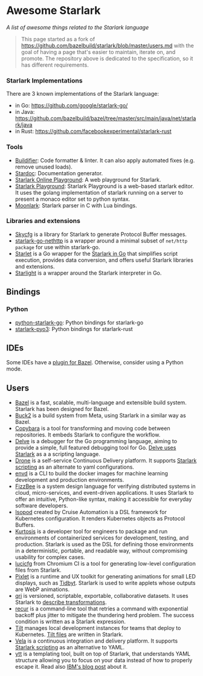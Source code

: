 # Awesome Starlark
*A list of awesome things related to the Starlark language*

> This page started as a fork of https://github.com/bazelbuild/starlark/blob/master/users.md
> with the goal of having a page that's easier to maintain, iterate on, and promote.
> The repository above is dedicated to the specification, so it has different requirements.

### Starlark Implementations

There are 3 known implementations of the Starlark language:

*   in Go: https://github.com/google/starlark-go/
*   in Java:
    https://github.com/bazelbuild/bazel/tree/master/src/main/java/net/starlark/java
*   in Rust: https://github.com/facebookexperimental/starlark-rust

### Tools

* [Buildifier](https://github.com/bazelbuild/buildtools): Code formatter &
  linter. It can also apply automated fixes (e.g. remove unused loads).
* [Stardoc](https://skydoc.bazel.build/): Documentation generator.
* [Starlark Online Playground](https://laurent.le-brun.eu/starlark/):
    A web playground for Starlark.
* [Starlark Playground](https://github.com/qri-io/starpg): Starlark Playground
  is a web-based starlark editor. It uses the golang implementation of starlark
  running on a server to present a monaco editor set to python syntax.
* [Moonlark](https://github.com/obazl/moonlark): Starlark parser in C with Lua
  bindings.

### Libraries and extensions

*  [Skycfg](https://github.com/stripe/skycfg) is a library for Starlark to
   generate Protocol Buffer messages.
*  [starlark-go-nethttp](https://github.com/pcj/starlark-go-nethttp) is a wrapper
   around a minimal subset of `net/http package` for use within starlark-go.
*  [Starlet](https://github.com/1set/starlet) is a Go wrapper for the [Starlark in Go](https://github.com/google/starlark-go) that
   simplifies script execution, provides data conversion, and offers useful Starlark libraries and extensions.
*  [Starlight](https://github.com/starlight-go/starlight) is a wrapper around the
   Starlark interpreter in Go.

## Bindings

### Python

*  [python-starlark-go](https://github.com/caketop/python-starlark-go): Python bindings for starlark-go
*  [starlark-pyo3](https://github.com/inducer/starlark-pyo3): Python bindings for starlark-rust

## IDEs

Some IDEs have a [plugin for Bazel](https://bazel.build/install/ide).
Otherwise, consider using a Python mode.

## Users

*  [Bazel](https://github.com/bazelbuild/bazel) is a fast, scalable,
   multi-language and extensible build system. Starlark has been designed for
   Bazel.
*  [Buck2](https://buck2.build/) is a build system from Meta, using
   Starlark in a similar way as Bazel.
*  [Copybara](https://github.com/google/copybara) is a tool for transforming and
   moving code between repositories. It embeds Starlark to configure the workflow.
*  [Delve](https://github.com/go-delve/delve) is a debugger for the Go
   programming language, aiming to provide a simple, full featured debugging
   tool for Go. [Delve uses Starlark](https://github.com/go-delve/delve/blob/master/Documentation/cli/starlark.md)
   as a a scripting language.
*  [Drone](https://drone.io) is a self-service Continuous Delivery platform. It
   supports [Starlark scripting](https://docs.drone.io/starlark/overview/) as an
   alternate to yaml configurations.
*  [envd](https://github.com/tensorchord/envd) is a CLI to build the docker images
   for machine learning development and production environments.
*  [FizzBee](https://fizzbee.io) is a system design language for verifying
   distributed systems in cloud, micro-services, and event-driven applications.
   It uses Starlark to offer an intuitive, Python-like syntax, making it
   accessible for everyday software developers. 
*  [Isopod](https://github.com/cruise-automation/isopod) created by Cruise
   Automation is a DSL framework for Kubernetes configuration. It renders
   Kubernetes objects as Protocol Buffers.
* [Kurtosis](https://github.com/kurtosis-tech/kurtosis) is a developer tool
   for engineers to package and run environments of containerized services for
   development, testing, and production. Starlark is used as the DSL for
   defining those environments in a deterministic, portable, and readable way,
   without compromising usability for complex cases.
*  [lucicfg](https://chromium.googlesource.com/infra/luci/luci-go/+/refs/heads/master/lucicfg/doc/README.md)
   from Chromium CI is a tool for generating low-level configuration files from Starlark.
*  [Pixlet](https://github.com/tidbyt/pixlet) is a runtime and UX toolkit for generating animations for small LED displays, such as [Tidbyt](https://tidbyt.com/). Starlark is used to write applets whose outputs are WebP animations.
*  [qri](http://qri.io/) is versioned, scriptable, exportable,
   collaborative datasets. It uses Starlark to [describe transformations](https://qri.io/docs/reference/starlark_syntax/).
*  [recur](https://github.com/dbohdan/recur) is a command-line tool that
   retries a command with exponential backoff plus jitter to mitigate the
   thundering herd problem. The success condition is written as a Starlark
   expression.
*  [Tilt](https://tilt.dev/) manages local development instances for teams that
   deploy to Kubernetes. [Tilt files](https://docs.tilt.dev/tiltfile_concepts.html)
   are written in Starlark.
*  [Vela](https://go-vela.github.io/docs/) is a continuous integration and delivery platform.
   It supports [Starlark scripting](https://go-vela.github.io/docs/templates/tutorials/starlark/)
   as an alternative to YAML.
*  [ytt](https://get-ytt.io/) is a templating tool, built on top of Starlark,
   that understands YAML structure allowing you to focus on your data instead of
   how to properly escape it. Read also [IBM's blog post](
   https://developer.ibm.com/blogs/yaml-templating-tool-to-simplify-complex-configuration-management/)
   about it.
